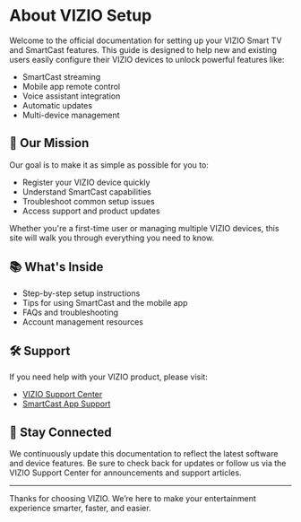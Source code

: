 # About VIZIO Setup

Welcome to the official documentation for setting up your VIZIO Smart TV and SmartCast features. This guide is designed to help new and existing users easily configure their VIZIO devices to unlock powerful features like:

- SmartCast streaming
- Mobile app remote control
- Voice assistant integration
- Automatic updates
- Multi-device management

## 🎯 Our Mission

Our goal is to make it as simple as possible for you to:

- Register your VIZIO device quickly
- Understand SmartCast capabilities
- Troubleshoot common setup issues
- Access support and product updates

Whether you're a first-time user or managing multiple VIZIO devices, this site will walk you through everything you need to know.

## 📚 What's Inside

- Step-by-step setup instructions
- Tips for using SmartCast and the mobile app
- FAQs and troubleshooting
- Account management resources

## 🛠️ Support

If you need help with your VIZIO product, please visit:

- [VIZIO Support Center](https://support.vizio.com)
- [SmartCast App Support](https://support.vizio.com/s/article/SmartCast-Mobile-App-Overview)

## 👋 Stay Connected

We continuously update this documentation to reflect the latest software and device features. Be sure to check back for updates or follow us via the VIZIO Support Center for announcements and support articles.

---

Thanks for choosing VIZIO. We’re here to make your entertainment experience smarter, faster, and easier.
